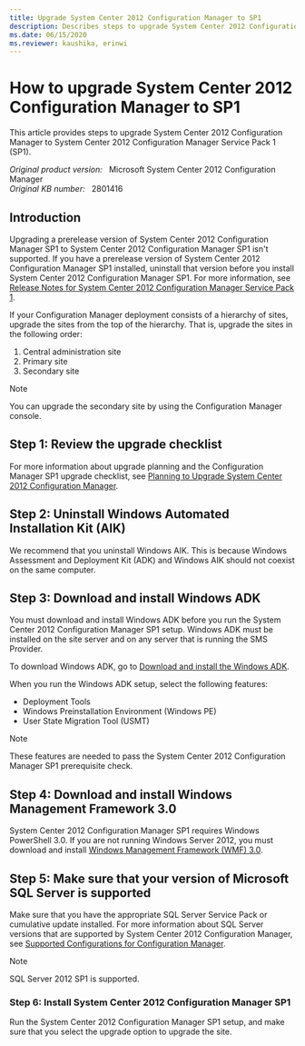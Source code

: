 ```yaml
---
title: Upgrade System Center 2012 Configuration Manager to SP1
description: Describes steps to upgrade System Center 2012 Configuration Manager to System Center 2012 Configuration Manager Service Pack 1.
ms.date: 06/15/2020
ms.reviewer: kaushika, erinwi
---
```

# How to upgrade System Center 2012 Configuration Manager to SP1

This article provides steps to upgrade System Center 2012 Configuration Manager to System Center 2012 Configuration Manager Service Pack 1 (SP1).

_Original product version:_ &nbsp; Microsoft System Center 2012 Configuration Manager  
_Original KB number:_ &nbsp; 2801416

## Introduction

Upgrading a prerelease version of System Center 2012 Configuration Manager SP1 to System Center 2012 Configuration Manager SP1 isn't supported. If you have a prerelease version of System Center 2012 Configuration Manager SP1 installed, uninstall that version before you install System Center 2012 Configuration Manager SP1. For more information, see [Release Notes for System Center 2012 Configuration Manager Service Pack 1](/previous-versions/system-center/system-center-2012-R2/jj739872(v=technet.10)?redirectedfrom=MSDN).

If your Configuration Manager deployment consists of a hierarchy of sites, upgrade the sites from the top of the hierarchy. That is, upgrade the sites in the following order:

1. Central administration site
2. Primary site
3. Secondary site

> [!NOTE]
> You can upgrade the secondary site by using the Configuration Manager console.

## Step 1: Review the upgrade checklist

For more information about upgrade planning and the Configuration Manager SP1 upgrade checklist, see [Planning to Upgrade System Center 2012 Configuration Manager](/previous-versions/system-center/system-center-2012-R2/jj822981(v=technet.10)?redirectedfrom=MSDN).

## Step 2: Uninstall Windows Automated Installation Kit (AIK)

We recommend that you uninstall Windows AIK. This is because Windows Assessment and Deployment Kit (ADK) and Windows AIK should not coexist on the same computer.

## Step 3: Download and install Windows ADK

You must download and install Windows ADK before you run the System Center 2012 Configuration Manager SP1 setup. Windows ADK must be installed on the site server and on any server that is running the SMS Provider.

To download Windows ADK, go to [Download and install the Windows ADK](/windows-hardware/get-started/adk-install).

When you run the Windows ADK setup, select the following features:

- Deployment Tools
- Windows Preinstallation Environment (Windows PE)
- User State Migration Tool (USMT)

> [!NOTE]
> These features are needed to pass the System Center 2012 Configuration Manager SP1 prerequisite check.

## Step 4: Download and install Windows Management Framework 3.0

System Center 2012 Configuration Manager SP1 requires Windows PowerShell 3.0. If you are not running Windows Server 2012, you must download and install [Windows Management Framework (WMF) 3.0](https://www.microsoft.com/download/details.aspx?id=34595).

## Step 5: Make sure that your version of Microsoft SQL Server is supported

Make sure that you have the appropriate SQL Server Service Pack or cumulative update installed. For more information about SQL Server versions that are supported by System Center 2012 Configuration Manager, see [Supported Configurations for Configuration Manager](/previous-versions/system-center/system-center-2012-R2/gg682077(v=technet.10)?redirectedfrom=MSDN#bkmk_supconfigsqldbconfig).

> [!NOTE]
> SQL Server 2012 SP1 is supported.

### Step 6: Install System Center 2012 Configuration Manager SP1

Run the System Center 2012 Configuration Manager SP1 setup, and make sure that you select the upgrade option to upgrade the site.
